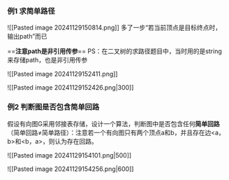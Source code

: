 ### 例1  求简单路径

![[Pasted image 20241129150814.png]]
多了一步“若当前顶点是目标终点时，输出path”而已

==**注意path是非引用传参**==
PS：在二叉树的求路径题目中，当时用的是string来存储path，也是非引用传参


![[Pasted image 20241129152411.png]]

![[Pasted image 20241129152426.png|300]]


### 例2  判断图是否包含简单回路

假设有向图G采用邻接表存储，设计一个算法，判断图中是否包含任何**简单回路**（简单回路≠简单路径）：注意若一个有向图只有两个顶点a和b，并且存在边<a，b>和<b，a>，则认为存在回路。

![[Pasted image 20241129154101.png|500]]

![[Pasted image 20241129154256.png|600]]